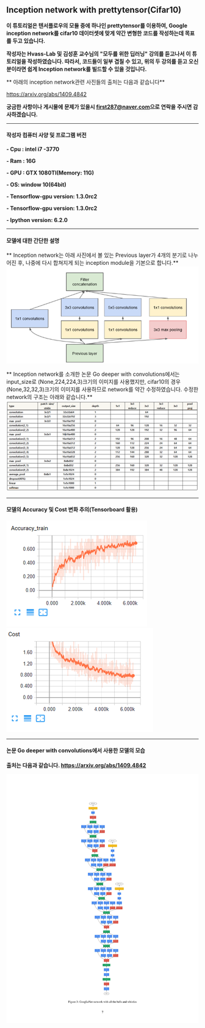 ## Inception network with prettytensor(Cifar10)
**이 튜토리얼은 텐서플로우의 모듈 중에 하나인 prettytensor를 이용하여, Google inception network를 cifar10 데이터셋에 맞게 약간 변형한 코드를 작성하는데 목표를 두고 있습니다.**

**작성자는 Hvass-Lab 및 김성훈 교수님의 "모두를 위한 딥러닝" 강의를 듣고나서 이 튜토리얼을 작성하였습니다. 따라서, 코드들이 일부 겹칠 수 있고, 위의 두 강의를 듣고 오신 분이라면 쉽게 Inception network를 빌드할 수 있을 것입니다.**

** 아래의 inception network관련 사진들의 출처는 다음과 같습니다**

<https://arxiv.org/abs/1409.4842>

**궁금한 사항이나 게시물에 문제가 있을시 <first287@naver.com>으로 연락을 주시면 감사하겠습니다.**

_ _ _
#### 작성자 컴퓨터 사양 및 프로그램 버전
**- Cpu : intel i7 -3770**

**- Ram : 16G**

**- GPU : GTX 1080TI(Memory: 11G)**

**- OS: window 10(64bit)**

**- Tensorflow-gpu version:  1.3.0rc2**

**- Tensorflow-gpu version:  1.3.0rc2**

**- Ipython version: 6.2.0**

_ _ _
#### 모델에 대한 간단한 설명
** Inception network는 아래 사진에서 볼 있는 Previous layer가 4개의 분기로 나누어진 후, 나중에 다시 합쳐지게 되는 inception module을 기본으로 합니다.**
![모듈](https://github.com/MINGUKKANG/Inception_net_prettytensor/blob/master/images/inception_module.PNG)

** Inception network를 소개한 논문 Go deeper with convolutions에서는 input_size로 (None,224,224,3)크기의 이미지를 사용했지만, cifar10의 경우 (None,32,32,3)크기의 이미지를 사용하므로 network를 약간 수정하였습니다. 수정한 network의 구조는 아래와 같습니다.**
![테이블](https://github.com/MINGUKKANG/Inception_net_prettytensor/blob/master/images/model_table.PNG)

_ _ _
#### 모델의 Accuracy 및 Cost 변화 추의(Tensorboard 활용)
![이미지1](https://github.com/MINGUKKANG/Inception_net_prettytensor/blob/master/images/Accuracy_train.PNG)
![이미지2](https://github.com/MINGUKKANG/Inception_net_prettytensor/blob/master/images/cost.PNG)

_ _ _
#### 논문 Go deeper with convolutions에서 사용한 모델의 모습
**출처는 다음과 같습니다.  <https://arxiv.org/abs/1409.4842>**

![모델](https://github.com/MINGUKKANG/Inception_net_prettytensor/blob/master/images/inception_network.jpg)
